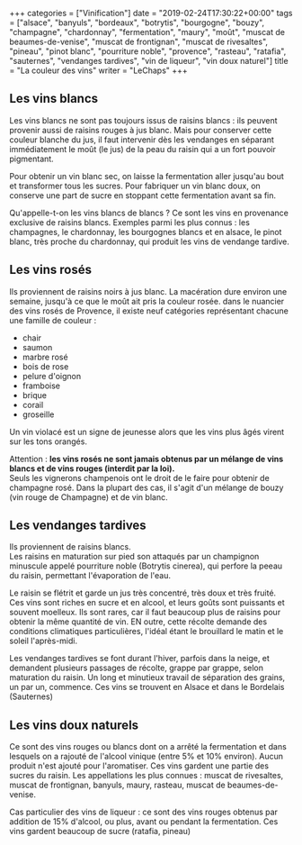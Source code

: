 +++
categories = ["Vinification"]
date = "2019-02-24T17:30:22+00:00"
tags = ["alsace", "banyuls", "bordeaux", "botrytis", "bourgogne", "bouzy", "champagne", "chardonnay", "fermentation", "maury", "moût", "muscat de beaumes-de-venise", "muscat de frontignan", "muscat de rivesaltes", "pineau", "pinot blanc", "pourriture noble", "provence", "rasteau", "ratafia", "sauternes", "vendanges tardives", "vin de liqueur", "vin doux naturel"] 
title = "La couleur des vins"
writer = "LeChaps"
+++

## Les vins blancs

Les vins blancs ne sont pas toujours issus de raisins blancs : ils peuvent provenir aussi de raisins rouges à jus blanc. Mais pour conserver cette couleur blanche du jus, il faut intervenir dès les vendanges en séparant immédiatement le moût (le jus) de la peau du raisin qui a un fort pouvoir pigmentant.  

Pour obtenir un vin blanc sec, on laisse la fermentation aller jusqu'au bout et transformer tous les sucres. Pour fabriquer un vin blanc doux, on conserve une part de sucre en stoppant cette fermentation avant sa fin.  

Qu'appelle-t-on les vins blancs de blancs ? Ce sont les vins en provenance exclusive de raisins blancs. Exemples parmi les plus connus : les champagnes, le chardonnay, les bourgognes blancs et en alsace, le pinot blanc, très proche du chardonnay, qui produit les vins de vendange tardive.

## Les vins rosés

Ils proviennent de raisins noirs à jus blanc. La macération dure environ une semaine, jusqu'à ce que le moût ait pris la couleur rosée. dans le nuancier des vins rosés de Provence, il existe neuf catégories représentant chacune une famille de couleur :

* chair
* saumon
* marbre rosé
* bois de rose
* pelure d'oignon
* framboise
* brique
* corail
* groseille

Un vin violacé est un signe de jeunesse alors que les vins plus âgés virent sur les tons orangés.  

Attention : **les vins rosés ne sont jamais obtenus par un mélange de vins blancs et de vins rouges (interdit par la loi).**  
Seuls les vignerons champenois ont le droit de le faire pour obtenir de champagne rosé. Dans la plupart des cas, il s'agit d'un mélange de bouzy (vin rouge de Champagne) et de vin blanc.


## Les vendanges tardives

Ils proviennent de raisins blancs.  
Les raisins en maturation sur pied son attaqués par un champignon minuscule appelé pourriture noble (Botrytis cinerea), qui perfore la peeau du raisin, permettant l'évaporation de l'eau.  

Le raisin se flétrit et garde un jus très concentré, très doux et très fruité. Ces vins sont riches en sucre et en alcool, et leurs goûts sont puissants et souvent moelleux. Ils sont rares, car il faut beaucoup plus de raisins pour obtenir la même quantité de vin. EN outre, cette récolte demande des conditions climatiques particulières, l'idéal étant le brouillard le matin et le soleil l'après-midi.  

Les vendanges tardives se font durant l'hiver, parfois dans la neige, et demandent plusieurs passages de récolte, grappe par grappe, selon maturation du raisin. Un long et minutieux travail de séparation des grains, un par un, commence. Ces vins se trouvent en Alsace et dans le Bordelais (Sauternes)


## Les vins doux naturels

Ce sont des vins rouges ou blancs dont on a arrêté la fermentation et dans lesquels on a rajouté de l'alcool vinique (entre 5% et 10% environ). Aucun produit n'est ajouté pour l'aromatiser. Ces vins gardent une partie des sucres du raisin. Les appellations les plus connues : muscat de rivesaltes, muscat de frontignan, banyuls, maury, rasteau, muscat de beaumes-de-venise.  

Cas particulier des vins de liqueur : ce sont des vins rouges obtenus par addition de 15% d'alcool, ou plus, avant ou pendant la fermentation. Ces vins gardent beaucoup de sucre (ratafia, pineau)
